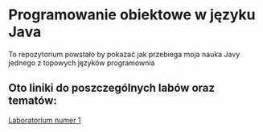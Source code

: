 # Programowanie obiektowe w języku Java
To repozytorium powstało by pokazać jak przebiega moja nauka Javy jednego z topowych języków programownia
## Oto liniki do poszczególnych labów oraz tematów:
<a href="https://github.com/Prawy126/Java/tree/main/Laby/lab1">Laboratorium numer 1</a>